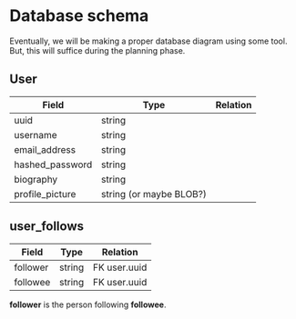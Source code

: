 # Database schema
Eventually, we will be making a proper database diagram using some tool. But, this will suffice during the planning phase. 

## User 

| Field| Type | Relation
|----|---------- |-
| uuid | string
| username | string 
| email_address | string 
| hashed_password | string 
| biography | string 
| profile_picture | string (or maybe BLOB?)

## user_follows

| Field | Type | Relation
| -|-|-
| follower | string | FK user.uuid
| followee | string | FK user.uuid

**follower** is the person following **followee**.
